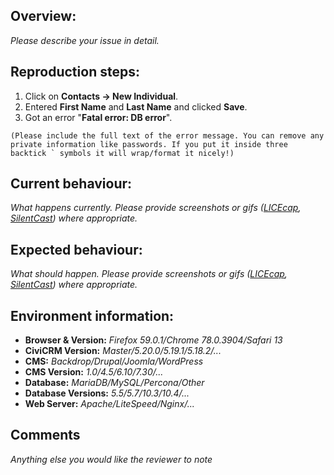 Overview:
----------------------------------------
_Please describe your issue in detail._

Reproduction steps:
----------------------------------------
1. Click on **Contacts -> New Individual**.
1. Entered **First Name** and **Last Name** and clicked **Save**.
1. Got an error "**Fatal error: DB error**".

````(Please include the full text of the error message. You can remove any private information like passwords. If you put it inside three backtick ` symbols it will wrap/format it nicely!)````

Current behaviour:
----------------------------------------
_What happens currently. Please provide screenshots or gifs ([LICEcap](http://www.cockos.com/licecap/), [SilentCast](https://github.com/colinkeenan/silentcast)) where appropriate._

Expected behaviour:
----------------------------------------
_What should happen. Please provide screenshots or gifs ([LICEcap](http://www.cockos.com/licecap/), [SilentCast](https://github.com/colinkeenan/silentcast)) where appropriate._

Environment information:
----------------------------------------

<!-- Some of the items below may not be relevant for every bug - if in doubt please include more information than you think is neccessary. -->

* __Browser & Version:__ _Firefox 59.0.1/Chrome 78.0.3904/Safari 13_
* __CiviCRM Version:__ _Master/5.20.0/5.19.1/5.18.2/..._
* __CMS:__ _Backdrop/Drupal/Joomla/WordPress_
* __CMS Version:__ _1.0/4.5/6.10/7.30/..._
* __Database:__ _MariaDB/MySQL/Percona/Other_
* __Database Versions:__ _5.5/5.7/10.3/10.4/..._
* __Web Server:__ _Apache/LiteSpeed/Nginx/..._

Comments
----------------------------------------
_Anything else you would like the reviewer to note_
